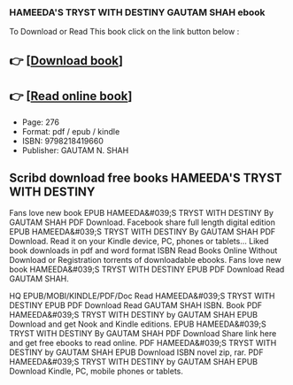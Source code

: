 ### HAMEEDA'S TRYST WITH DESTINY GAUTAM SHAH ebook

To Download or Read This book click on the link button below :

## 👉  [**[Download book](http://get-pdfs.com/download.php?group=book&from=github.com&id=717420&lnk=1063 "Download book")**]

## 👉  [**[Read online book](http://get-pdfs.com/download.php?group=book&from=github.com&id=717420&lnk=1063 "Read online book")**]


* Page: 276
* Format: pdf / epub / kindle
* ISBN: 9798218419660
* Publisher: GAUTAM N. SHAH



## Scribd download free books HAMEEDA'S TRYST WITH DESTINY


Fans love new book EPUB HAMEEDA&amp;#039;S TRYST WITH DESTINY By GAUTAM SHAH PDF Download. Facebook share full length digital edition EPUB HAMEEDA&amp;#039;S TRYST WITH DESTINY By GAUTAM SHAH PDF Download. Read it on your Kindle device, PC, phones or tablets... Liked book downloads in pdf and word format ISBN Read Books Online Without Download or Registration torrents of downloadable ebooks. Fans love new book HAMEEDA&amp;#039;S TRYST WITH DESTINY EPUB PDF Download Read GAUTAM SHAH.

HQ EPUB/MOBI/KINDLE/PDF/Doc Read HAMEEDA&amp;#039;S TRYST WITH DESTINY EPUB PDF Download Read GAUTAM SHAH ISBN. Book PDF HAMEEDA&amp;#039;S TRYST WITH DESTINY by GAUTAM SHAH EPUB Download and get Nook and Kindle editions. EPUB HAMEEDA&amp;#039;S TRYST WITH DESTINY By GAUTAM SHAH PDF Download Share link here and get free ebooks to read online. PDF HAMEEDA&amp;#039;S TRYST WITH DESTINY by GAUTAM SHAH EPUB Download ISBN novel zip, rar. PDF HAMEEDA&amp;#039;S TRYST WITH DESTINY by GAUTAM SHAH EPUB Download Kindle, PC, mobile phones or tablets.





